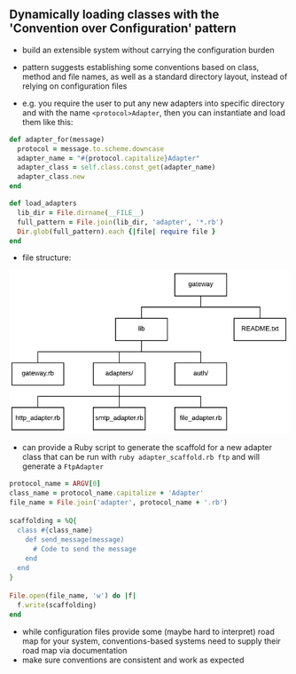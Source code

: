 ## Dynamically loading classes with the 'Convention over Configuration' pattern

- build an extensible system without carrying the configuration burden
- pattern suggests establishing some conventions based on class, method and file names, as well as a standard directory layout, instead of relying on configuration files

- e.g. you require the user to put any new adapters into specific directory and with the name `<protocol>Adapter`, then you can instantiate and load them like this:

```ruby
def adapter_for(message)
  protocol = message.to.scheme.downcase
  adapter_name = "#{protocol.capitalize}Adapter"
  adapter_class = self.class.const_get(adapter_name)
  adapter_class.new
end
```

```ruby
def load_adapters
  lib_dir = File.dirname(__FILE__)
  full_pattern = File.join(lib_dir, 'adapter', '*.rb')
  Dir.glob(full_pattern).each {|file| require file }
end
```
- file structure:

![gateway](https://raw.githubusercontent.com/lisbethmarianne/design_patterns_in_ruby/master/convention_over_configuration/gateway.png)

- can provide a Ruby script to generate the scaffold for a new adapter class that can be run with `ruby adapter_scaffold.rb ftp` and will generate a `FtpAdapter`

```ruby
protocol_name = ARGV[0]
class_name = protocol_name.capitalize + 'Adapter'
file_name = File.join('adapter', protocol_name + '.rb')

scaffolding = %Q{
  class #{class_name}
    def send_message(message)
      # Code to send the message
    end
  end
}

File.open(file_name, 'w') do |f|
  f.write(scaffolding)
end
```

- while configuration files provide some (maybe hard to interpret) road map for your system, conventions-based systems need to supply their road map via documentation
- make sure conventions are consistent and work as expected
